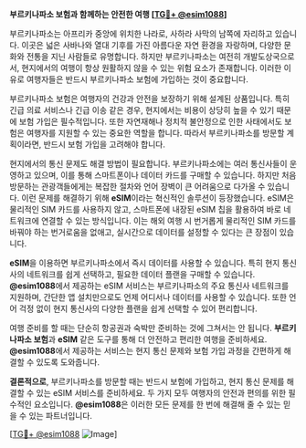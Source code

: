 **부르키나파소 보험과 함께하는 안전한 여행 [[TG💪+ @esim1088](https://t.me/s/esim1088)]**

부르키나파소는 아프리카 중앙에 위치한 나라로, 사하라 사막의 남쪽에 자리하고 있습니다. 이곳은 넓은 사바나와 열대 기후를 가진 아름다운 자연 환경을 자랑하며, 다양한 문화와 전통을 지닌 사람들로 유명합니다. 하지만 부르키나파소는 여전히 개발도상국으로서, 현지에서의 여행이 항상 원활하지 않을 수 있는 위험 요소가 존재합니다. 이러한 이유로 여행자들은 반드시 부르키나파소 보험에 가입하는 것이 중요합니다.

부르키나파소 보험은 여행자의 건강과 안전을 보장하기 위해 설계된 상품입니다. 특히 긴급 의료 서비스나 긴급 이송 같은 경우, 현지에서는 비용이 상당히 높을 수 있기 때문에 보험 가입은 필수적입니다. 또한 자연재해나 정치적 불안정으로 인한 사태에서도 보험은 여행자를 지원할 수 있는 중요한 역할을 합니다. 따라서 부르키나파소를 방문할 계획이라면, 반드시 보험 가입을 고려해야 합니다.

현지에서의 통신 문제도 해결 방법이 필요합니다. 부르키나파소에는 여러 통신사들이 운영하고 있으며, 이를 통해 스마트폰이나 데이터 카드를 구매할 수 있습니다. 하지만 처음 방문하는 관광객들에게는 복잡한 절차와 언어 장벽이 큰 어려움으로 다가올 수 있습니다. 이런 문제를 해결하기 위해 **eSIM**이라는 혁신적인 솔루션이 등장했습니다. eSIM은 물리적인 SIM 카드를 사용하지 않고, 스마트폰에 내장된 eSIM 칩을 활용하여 바로 네트워크에 연결할 수 있는 방식입니다. 이는 해외 여행 시 번거롭게 물리적인 SIM 카드를 바꿔야 하는 번거로움을 없애고, 실시간으로 데이터를 설정할 수 있다는 큰 장점이 있습니다.

**eSIM**을 이용하면 부르키나파소에서 즉시 데이터를 사용할 수 있습니다. 특히 현지 통신사의 네트워크를 쉽게 선택하고, 필요한 데이터 플랜을 구매할 수 있습니다. **@esim1088**에서 제공하는 eSIM 서비스는 부르키나파소의 주요 통신사 네트워크를 지원하며, 간단한 앱 설치만으로도 언제 어디서나 데이터를 사용할 수 있습니다. 또한 언어 걱정 없이 현지 통신사의 다양한 플랜을 쉽게 선택할 수 있어 편리합니다.

여행 준비를 할 때는 단순히 항공권과 숙박만 준비하는 것에 그쳐서는 안 됩니다. **부르키나파소 보험**과 **eSIM** 같은 도구를 통해 더 안전하고 편리한 여행을 준비하세요. **@esim1088**에서 제공하는 서비스는 현지 통신 문제와 보험 가입 과정을 간편하게 해결할 수 있도록 도와줍니다.

**결론적으로**, 부르키나파소를 방문할 때는 반드시 보험에 가입하고, 현지 통신 문제를 해결할 수 있는 eSIM 서비스를 준비하세요. 두 가지 모두 여행자의 안전과 편의를 위한 필수적인 요소입니다. **@esim1088**은 이러한 모든 문제를 한 번에 해결해 줄 수 있는 믿을 수 있는 파트너입니다. 

[[TG💪+ @esim1088](https://t.me/s/esim1088) ![Image](https://i.postimg.cc/Y0z9fWf4/image.png)]